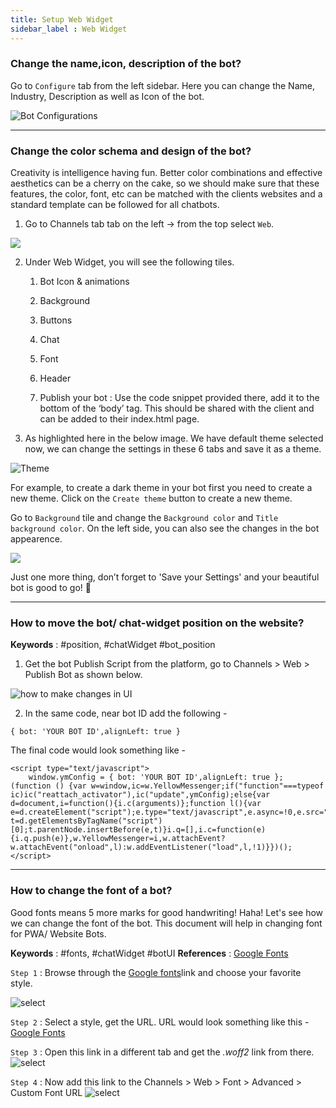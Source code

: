 ```yaml
---
title: Setup Web Widget
sidebar_label : Web Widget
---
```


### Change the name,icon, description of the bot? 

Go to `Configure` tab from the left sidebar. Here you can change the Name, Industry, Description as well as Icon of the bot.

![Bot Configurations](https://cdn.yellowmessenger.com/Qx2DI0mwl0SS1615900904627.png)

---------------------------------------

### Change the color schema and design of the bot? 

Creativity is intelligence having fun. Better color combinations and effective aesthetics can be a cherry on the cake, so we should make sure that these features, the color, font, etc can be matched with the clients websites and a standard template can be followed for all chatbots.  

1. Go to Channels tab tab on the left -> from the top select `Web`.

![](https://cdn.yellowmessenger.com/w36vn4XsT1Ue1615901155155.png)

2. Under Web Widget, you will see the following tiles. 

    1. Bot Icon & animations

    2. Background

    3. Buttons

    4. Chat

    5. Font

    6. Header

    7. Publish your bot : Use the code snippet provided there, add it to the bottom of the ‘body’ tag. This should be shared with the client and can be added to their index.html page. 


3. As highlighted here in the below image. We have default theme selected now, we can change the settings in these 6 tabs and save it as a theme.

![Theme](https://cdn.yellowmessenger.com/91UzPsCpQlf91615901289359.png)

For example, to create a dark theme in your bot first you need to create a new theme. Click on the `Create theme` button to create a new theme. 

Go to `Background` tile and change the `Background color` and `Title background color`. On the left side, you can also see the changes in the bot appearence. 

![](https://cdn.yellowmessenger.com/m2mrtl9jkDCB1615901355555.png)

Just one more thing, don’t forget to 'Save your Settings' and your beautiful bot is good to go! 🙂 

---------------------------------------

### How to move the bot/ chat-widget position on the website? 
**Keywords** : #position, #chatWidget #bot_position

1. Get the bot Publish Script from the platform, go to Channels > Web > Publish Bot as shown below.

![how to make changes in UI](https://cdn.yellowmessenger.com/tbSdSoixtpRE1615525095922.png)

2. In the same code, near bot ID add the following - 

`{ bot: 'YOUR BOT ID',alignLeft: true }`

The final code would look something like - 

```
<script type="text/javascript">
    window.ymConfig = { bot: 'YOUR BOT ID',alignLeft: true };  (function () {var w=window,ic=w.YellowMessenger;if("function"===typeof ic)ic("reattach_activator"),ic("update",ymConfig);else{var d=document,i=function(){i.c(arguments)};function l(){var e=d.createElement("script");e.type="text/javascript",e.async=!0,e.src="https://app.yellowmessenger.com/widget/main.js";var t=d.getElementsByTagName("script")[0];t.parentNode.insertBefore(e,t)}i.q=[],i.c=function(e){i.q.push(e)},w.YellowMessenger=i,w.attachEvent?w.attachEvent("onload",l):w.addEventListener("load",l,!1)}})();
</script>
```

---------------------------------------

### How to change the font of a bot? 
Good fonts means 5 more marks for good handwriting! Haha! Let's see how we can change the font of the bot. 
This document will help in changing font for PWA/ Website Bots. 

**Keywords** : #fonts, #chatWidget #botUI 
**References** : [Google Fonts](https://fonts.google.com/)

`Step 1` : Browse through the [Google fonts](https://fonts.google.com/)link and choose your favorite style.   

![select](https://cdn.yellowmessenger.com/6qBJm6XADFgl1615525148325.png)


`Step 2` : Select a style, get the URL. URL would look something like this - [Google Fonts](https://fonts.googleapis.com/css2?family=Roboto:wght@300&display=swap)

`Step 3` : Open this link in a different tab and get the *.woff2* link from there. 
![select](https://cdn.yellowmessenger.com/hkNILl8iCOUh1615525202345.png)

`Step 4` : Now add this link to the Channels > Web > Font > Advanced > Custom Font URL 
![select](https://cdn.yellowmessenger.com/WKmKF2h3N0u61615525230595.png)